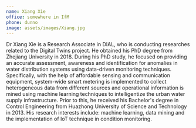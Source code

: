 ```yaml
---
name: Xiang Xie
office: somewhere in IfM
phone: dunno
image: assets/images/Xiang.jpg
---
```


Dr Xiang Xie is a Research Associate in DIAL, who is conducting researches related to the Digital Twins
project. He obtained his PhD degree from Zhejiang University in 2018. During his PhD study, he focused
on providing an accurate assessment, awareness and identification for anomalies in water distribution
systems using data-driven monitoring techniques. Specifically, with the help of affordable sensing and
communication equipment, system-wide smart metering is implemented to collect heterogeneous data from
different sources and operational information is mined using machine learning techniques to
intelligentize the urban water supply infrastructure. Prior to this, he received his Bachelor's degree
in Control Engineering from Huazhong University of Science and Technology in 2013. His research
interests include: machine learning, data mining and the implementation of IoT technique in condition
monitoring.
